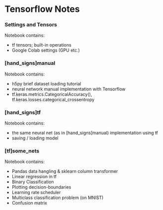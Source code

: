 # Tensorflow Notes

### Settings and Tensors
Notebook contains:
* tf tensors; built-in operations 
* Google Colab settings (GPU etc.)

### [hand_signs]manual
Notebook contains:
* h5py brief dataset loading tutorial 
* neural network manual implementation with Tensorflow
* tf.keras.metrics.CategoricalAccuracy(), tf.keras.losses.categorical_crossentropy

### [hand_signs]tf
Notebook contains:
* the same neural net (as in [hand_signs]manual) implementation using tf
* saving / loading model

### [tf]some_nets
Notebook contains:
* Pandas data hangling & sklearn column transformer
* Linear regression in tf
* Binary Classification 
* Plotting decision-boundaries
* Learning rate scheduler
* Multiclass classification problem (on MNIST)
* Confusion matrix
